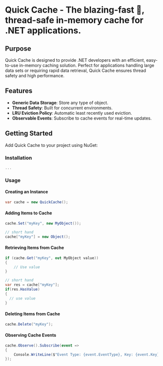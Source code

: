 # **Quick Cache** - The blazing-fast 🚀, thread-safe in-memory cache for .NET applications.

## Purpose
Quick Cache is designed to provide .NET developers with an efficient, easy-to-use in-memory caching solution. Perfect for applications handling large data sets or requiring rapid data retrieval, Quick Cache ensures thread safety and high performance.

## Features
- **Generic Data Storage**: Store any type of object.
- **Thread Safety**: Built for concurrent environments.
- **LRU Eviction Policy**: Automatic least recently used eviction.
- **Observable Events**: Subscribe to cache events for real-time updates.

## Getting Started
Add Quick Cache to your project using NuGet:

### Installation

```powershell
...
```

### Usage
#### Creating an Instance

```csharp
var cache = new QuickCache();
```

#### Adding Items to Cache
```csharp
cache.Set("myKey", new MyObject());

// short hand
cache["myKey"] = new Object();
```

#### Retrieving Items from Cache
```csharp
if (cache.Get("myKey", out MyObject value))
{
    // Use value
}

// short hand
var res = cache["myKey"];
if(res.HasValue)
{
  // use value
}
```

#### Deleting Items from Cache
```csharp
cache.Delete("myKey");
````

#### Observing Cache Events
```csharp
cache.Observe().Subscribe(event =>
{
    Console.WriteLine($"Event Type: {event.EventType}, Key: {event.Key}");
});
```
